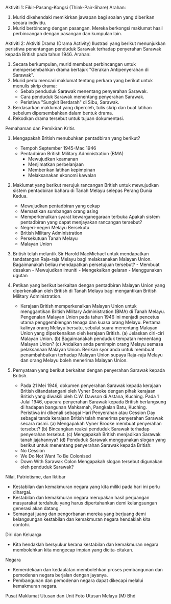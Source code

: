 Aktiviti 1: Fikir-Pasang-Kongsi (Think-Pair-Share)
Arahan:
1. Murid dikehendaki memikirkan jawapan bagi soalan yang diberikan secara individu.
2. Murid berbincang dengan pasangan.
Mereka berkongsi maklumat hasil perbincangan dengan pasangan dan kumpulan lain.

Aktiviti 2: Aktiviti Drama (Drama Activity)
Ilustrasi yang berikut menunjukkan peristiwa penentangan penduduk Sarawak terhadap penyerahan Sarawak kepada British pada tahun 1946.
Arahan:
1. Secara berkumpulan, murid membuat perbincangan untuk mempersembahkan drama bertajuk "Gerakan Antipenyerahan di Sarawak".
2. Murid perlu mencari maklumat tentang perkara yang berikut untuk menulis skrip drama:
    - Sebab penduduk Sarawak menentang penyerahan Sarawak.
    - Cara penduduk Sarawak menentang penyerahan Sarawak.
    - Peristiwa "Sungkit Berdarah" di Sibu, Sarawak.
3. Berdasarkan maklumat yang diperoleh, tulis skrip dan buat latihan sebelum dipersembahkan dalam bentuk drama.
4. Rekodkan drama tersebut untuk tujuan dokumentasi.

Pemahaman dan Pemikiran Kritis

1. Mengapakah British menubuhkan pentadbiran yang berikut?
    - Tempoh September 1945-Mac 1946
    - Pentadbiran British Military Administration (BMA)
        - Mewujudkan keamanan
        - Menjimatkan perbelanjaan
        - Memberikan latihan kepimpinan
        - Melaksanakan ekonomi kawalan

2. Maklumat yang berikut merujuk rancangan British untuk mewujudkan sistem pentadbiran baharu di Tanah Melayu selepas Perang Dunia Kedua.
    - Mewujudkan pentadbiran yang cekap
    - Memastikan sumbangan orang asing
    - Memperkenalkan syarat kewarganegaraan terbuka
Apakah sistem pentadbiran yang dapat menjayakan rancangan tersebut?
    - Negeri-negeri Melayu Bersekutu
    - British Military Administration
    - Persekutuan Tanah Melayu
    - Malayan Union

3. British telah melantik Sir Harold MacMichael untuk mendapatkan tandatangan Raja-raja Melayu bagi melaksanakan Malayan Union. Bagaimanakah beliau mendapatkan persetujuan tersebut?
        - Membuat desakan
        - Mewujudkan imuniti
        - Mengekalkan gelaran
        - Menggunakan ugutan

4. Petikan yang berikut berkaitan dengan pentadbiran Malayan Union yang diperkenalkan oleh British di Tanah Melayu bagi mengantikan British Military Administration.
    - Kerajaan British memperkenalkan Malayan Union untuk menggantikan British Military Administration (BMA) di Tanah Melayu. Pengenalan Malayan Union pada tahun 1946 ini menjadi pencetus utama penggemblengan tenaga dan kuasa orang Melayu. Pertama kalinya orang Melayu bersatu, sebulat suara menentang Malayan Union yang diperkenalkan oleh kerajaan British.
(a) Jelaskan ciri-ciri Malayan Union.
(b) Bagaimanakah penduduk tempatan menentang Malayan Union?
(c) Andaikan anda pemimpin orang Melayu semasa pelaksanaan Malayan Union. Berikan syor anda untuk membuat penambahbaikan terhadap Malayan Union supaya Raja-raja Melayu dan orang Melayu boleh menerima Malayan Union.

5. Pernyataan yang berikut berkaitan dengan penyerahan Sarawak kepada British.
    - Pada 21 Mei 1946, dokumen penyerahan Sarawak kepada kerajaan British ditandatangani oleh Vyner Brooke dengan pihak kerajaan British yang diwakili oleh C.W. Dawson di Astana, Kuching. Pada 1 Julai 1946, upacara penyerahan Sarawak kepada British berlangsung di hadapan bangunan Mahkamah, Pangkalan Batu, Kuching. Peristiwa ini dikenali sebagai Hari Penyerahan atau Cession Day sebagai tanda kerajaan British telah menerima penyerahan Sarawak secara rasmi.
(a) Mengapakah Vyner Brooke membuat penyerahan tersebut?
(b) Bincangkan reaksi penduduk Sarawak terhadap penyerahan tersebut.
(c) Mengapakah British menjadikan Sarawak tanah jajahannya?
(d) Penduduk Sarawak menggunakan slogan yang berikut untuk menentang penyerahan Sarawak kepada British:
    - No Cession
    - We Do Not Want To Be Colonised
    - Down With Sarawak Colon
Mengapakah slogan tersebut digunakan oleh penduduk Sarawak?

Nilai, Patriotisme, dan Iktibar
- Kestabilan dan kemakmuran negara yang kita miliki pada hari ini perlu dihargai.
- Kestabilan dan kemakmuran negara merupakan hasil perjuangan masyarakat terdahulu yang harus dipertahankan demi kelangsungan generasi akan datang.
- Semangat juang dan pengorbanan mereka yang berjuang demi kelangsungan kestabilan dan kemakmuran negara hendaklah kita contohi.

Diri dan Keluarga
- Kita hendaklah bersyukur kerana kestabilan dan kemakmuran negara membolehkan kita mengecap impian yang dicita-citakan.

Negara
- Kemerdekaan dan kedaulatan membolehkan proses pembangunan dan pemodenan negara berjalan dengan jayanya.
- Pembangunan dan pemodenan negara dapat dikecapi melalui kemakmuran negara.

Pusat Maklumat Utusan dan Unit Foto Utusan Melayu (M) Bhd
